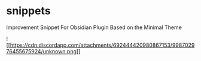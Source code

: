 # snippets
Improvement Snippet For Obsidian Plugin Based on the Minimal Theme

![[https://cdn.discordapp.com/attachments/692444420980867153/998702976455675924/unknown.png]]
